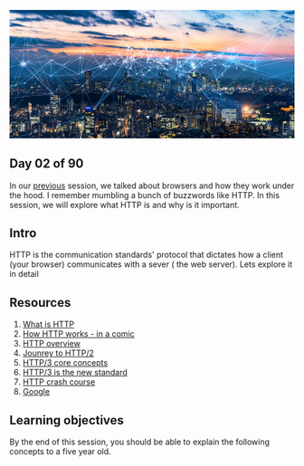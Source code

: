 ![Internet](../avatar.jpg)

## Day 02 of 90 
In our [previous](../day01) session, we talked about browsers and how they work under the hood. I remember mumbling a bunch of buzzwords like HTTP. In this session, we will explore what HTTP is and why is it important. 

## Intro
HTTP is the communication standards' protocol that dictates how a client (your browser) communicates with a sever ( the web server). Lets explore it in detail

## Resources
1. [What is HTTP](https://www.cloudflare.com/en-gb/learning/ddos/glossary/hypertext-transfer-protocol-http/)
2. [How HTTP works - in a comic](https://howhttps.works/)
3. [HTTP overview](https://developer.mozilla.org/en-US/docs/Web/HTTP/Overview)
4. [Jounrey to HTTP/2](https://kamranahmed.info/blog/2016/08/13/http-in-depth)
5. [HTTP/3 core concepts](https://www.smashingmagazine.com/2021/08/http3-core-concepts-part1/)
6. [HTTP/3 is the new standard](https://thenewstack.io/http-3-is-now-a-standard-why-use-it-and-how-to-get-started/)
7. [HTTP crash course](https://www.youtube.com/watch?v=iYM2zFP3Zn0)
8. [Google](https://www.google.com/search?q=how+http+works)

## Learning objectives

By the end of this session, you should be able to explain the following concepts to a five year old.